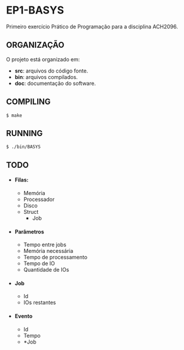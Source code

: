 # EP1-BASYS
Primeiro exercício Prático de Programação para a disciplina ACH2096.

## ORGANIZAÇÃO
O projeto está organizado em:
- **src**: arquivos do código fonte.
- **bin**: arquivos compilados.
- **doc**: documentação do software.

## COMPILING
```
$ make
```

## RUNNING
```
$ ./bin/BASYS
```
## TODO
* #### Filas:
	* Memória
	* Processador
	* Disco
	* Struct
		* Job
		
* #### Parâmetros
	* Tempo entre jobs
	* Memória necessária
	* Tempo de processamento
	* Tempo de IO
	* Quantidade de IOs

* #### Job
	* Id
	* IOs restantes

* #### Evento
	- Id
	- Tempo
	- *Job	

